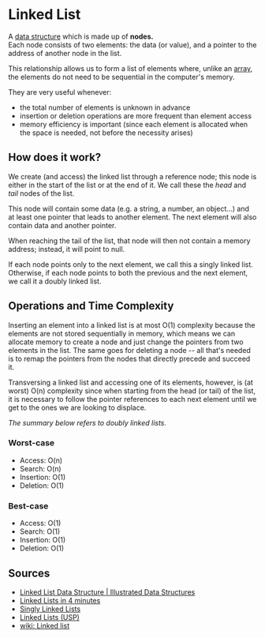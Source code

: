 # Linked List

A [data structure](Computer%20Science/Data%20Structures/data%20structure.md) which is made up of **nodes.**  
Each node consists of two elements: the data (or value), and a pointer to the address of another node in the list.

This relationship allows us to form a list of elements where, unlike an [array](Computer%20Science/Data%20Structures/array.md), the elements do not need to be sequential in the computer's memory.

They are very useful whenever:

- the total number of elements is unknown in advance
- insertion or deletion operations are more frequent than element access
- memory efficiency is important (since each element is allocated when the space is needed, not before the necessity arises)

## How does it work?

We create (and access) the linked list through a reference node; this node is either in the start of the list or at the end of it. We call these the *head* and *tail* nodes of the list.

This node will contain some data (e.g. a string, a number, an object...) and at least one pointer that leads to another element. The next element will also contain data and another pointer.

When reaching the tail of the list, that node will then not contain a memory address; instead, it will point to null.

If each node points only to the next element, we call this a singly linked list.
Otherwise, if each node points to both the previous and the next element, we call it a doubly linked list.

## Operations and Time Complexity

Inserting an element into a linked list is at most O(1) complexity because the elements are not stored sequentially in memory, which means we can allocate memory to create a node and just change the pointers from two elements in the list. The same goes for deleting a node -- all that's needed is to remap the pointers from the nodes that directly precede and succeed it.

Transversing a linked list and accessing one of its elements, however, is (at worst) O(n) complexity since when starting from the head (or tail) of the list, it is necessary to follow the pointer references to each next element until we get to the ones we are looking to displace.

*The summary below refers to doubly linked lists.*

### Worst-case

- Access: O(n)
- Search: O(n)
- Insertion: O(1)
- Deletion: O(1)

### Best-case

- Access: O(1)
- Search: O(1)
- Insertion: O(1)
- Deletion: O(1)

## Sources

- [Linked List Data Structure | Illustrated Data Structures](https://www.youtube.com/watch?v=odW9FU8jPRQ)
- [Linked Lists in 4 minutes](https://www.youtube.com/watch?v=F8AbOfQwl1c)
- [Singly Linked Lists](https://www.coursera.org/lecture/data-structures/singly-linked-lists-kHhgK)
- [Linked Lists (USP)](https://www.ime.usp.br/~pf/algorithms/chapters/linked-lists.html#:~:text=Linked%20lists,second%20cell%2C%20and%20so%20on.)
- [wiki: Linked list](https://en.wikipedia.org/wiki/Linked_list)
